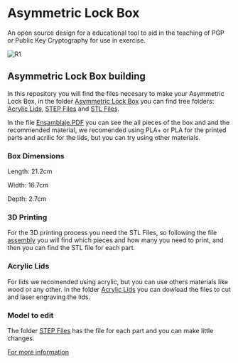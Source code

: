 # Asymmetric Lock Box
An open source design for a educational tool to aid in the teaching of PGP or Public Key Cryptography for use in exercise.

![R1](https://user-images.githubusercontent.com/92321214/156837292-101f65e2-53c3-455b-ba2d-f15cdea68a99.JPG)

## Asymmetric Lock Box building
In this repository you will find the files necesary to make your Asymmetric Lock Box, in the folder [Asymmetric Lock Box](https://github.com/VEinteligente/asymentric-lock-box/tree/main/Asymmetric%20Lock%20Box) you can find tree folders: [Acrylic Lids](https://github.com/VEinteligente/asymentric-lock-box/tree/main/Asymmetric%20Lock%20Box/Acrylic%20Lids), [STEP Files](https://github.com/VEinteligente/asymentric-lock-box/tree/main/Asymmetric%20Lock%20Box/STEP%20Files) and [STL Files](https://github.com/VEinteligente/asymentric-lock-box/tree/main/Asymmetric%20Lock%20Box/STL%20Files).

In the file [Ensamblaje.PDF](https://github.com/VEinteligente/asymentric-lock-box/blob/main/Asymmetric%20Lock%20Box/Ensamblaje.PDF) you can see the all pieces of the box and and the recommended material, we recomended using PLA+ or PLA for the printed parts and acrilic for the lids, but you can try using other materials.

### Box Dimensions
Length: 21.2cm

Width: 16.7cm

Depth: 2.7cm

### 3D Printing
For the 3D printing process you need the STL Files, so following the file [assembly](https://github.com/VEinteligente/asymentric-lock-box/blob/main/Asymmetric%20Lock%20Box/Ensamblaje.PDF) you will find which pieces and how many you need to print, and then you can find the STL file for each part.

### Acrylic Lids
For lids we recomended using acrylic, but you can use others materials like wood or any other.
In the folder [Acrylic Lids](https://github.com/VEinteligente/asymentric-lock-box/tree/main/Asymmetric%20Lock%20Box/Acrylic%20Lids) you can dowload the files to cut and laser engraving the lids.

### Model to edit
The folder [STEP Files](https://github.com/VEinteligente/asymentric-lock-box/tree/main/Asymmetric%20Lock%20Box/STEP%20Files) has the file for each part and you can make little changes.

[For more information](https://conexionsegura.org/box)
